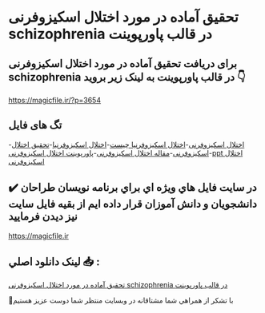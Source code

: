 # تحقیق آماده در مورد اختلال اسکیزوفرنی schizophrenia در قالب پاورپوینت

## برای دریافت تحقیق آماده در مورد اختلال اسکیزوفرنی schizophrenia در قالب پاورپوینت به لینک زیر بروید 👇

https://magicfile.ir/?p=3654

## تگ های فایل

-[اختلال اسکیزوفرنی](https://magicfile.ir/product/%d8%aa%d8%ad%d9%82%db%8c%d9%82-%d8%a7%d8%ae%d8%aa%d9%84%d8%a7%d9%84-%d8%a7%d8%b3%da%a9%db%8c%d8%b2%d9%88%d9%81%d8%b1%d9%86%db%8c-schizophrenia-%d8%af%d8%b1-%d9%be%d8%a7%d9%88%d8%b1%d9%be%d9%88%db%8c%d9%86%d8%aa/)-[اختلال اسکیزوفرنیا چیست](https://magicfile.ir/product/%d8%aa%d8%ad%d9%82%db%8c%d9%82-%d8%a7%d8%ae%d8%aa%d9%84%d8%a7%d9%84-%d8%a7%d8%b3%da%a9%db%8c%d8%b2%d9%88%d9%81%d8%b1%d9%86%db%8c-schizophrenia-%d8%af%d8%b1-%d9%be%d8%a7%d9%88%d8%b1%d9%be%d9%88%db%8c%d9%86%d8%aa/)-[اختلال اسکیزوفرنیا](https://magicfile.ir/product/%d8%aa%d8%ad%d9%82%db%8c%d9%82-%d8%a7%d8%ae%d8%aa%d9%84%d8%a7%d9%84-%d8%a7%d8%b3%da%a9%db%8c%d8%b2%d9%88%d9%81%d8%b1%d9%86%db%8c-schizophrenia-%d8%af%d8%b1-%d9%be%d8%a7%d9%88%d8%b1%d9%be%d9%88%db%8c%d9%86%d8%aa/)-[تحقیق اختلال اسکیزوفرنی](https://magicfile.ir/product/%d8%aa%d8%ad%d9%82%db%8c%d9%82-%d8%a7%d8%ae%d8%aa%d9%84%d8%a7%d9%84-%d8%a7%d8%b3%da%a9%db%8c%d8%b2%d9%88%d9%81%d8%b1%d9%86%db%8c-schizophrenia-%d8%af%d8%b1-%d9%be%d8%a7%d9%88%d8%b1%d9%be%d9%88%db%8c%d9%86%d8%aa/)-[مقاله اختلال اسکیزوفرنی](https://magicfile.ir/product/%d8%aa%d8%ad%d9%82%db%8c%d9%82-%d8%a7%d8%ae%d8%aa%d9%84%d8%a7%d9%84-%d8%a7%d8%b3%da%a9%db%8c%d8%b2%d9%88%d9%81%d8%b1%d9%86%db%8c-schizophrenia-%d8%af%d8%b1-%d9%be%d8%a7%d9%88%d8%b1%d9%be%d9%88%db%8c%d9%86%d8%aa/)-[پاورپوینت اختلال اسکیزوفرنی](https://magicfile.ir/product/%d8%aa%d8%ad%d9%82%db%8c%d9%82-%d8%a7%d8%ae%d8%aa%d9%84%d8%a7%d9%84-%d8%a7%d8%b3%da%a9%db%8c%d8%b2%d9%88%d9%81%d8%b1%d9%86%db%8c-schizophrenia-%d8%af%d8%b1-%d9%be%d8%a7%d9%88%d8%b1%d9%be%d9%88%db%8c%d9%86%d8%aa/)-[ppt اختلال اسکیزوفرنی](https://magicfile.ir/product/%d8%aa%d8%ad%d9%82%db%8c%d9%82-%d8%a7%d8%ae%d8%aa%d9%84%d8%a7%d9%84-%d8%a7%d8%b3%da%a9%db%8c%d8%b2%d9%88%d9%81%d8%b1%d9%86%db%8c-schizophrenia-%d8%af%d8%b1-%d9%be%d8%a7%d9%88%d8%b1%d9%be%d9%88%db%8c%d9%86%d8%aa/)

## ✔️ در سايت فايل هاي ويژه اي براي برنامه نويسان طراحان دانشجويان و دانش آموزان قرار داده ايم از بقيه فايل سايت نيز ديدن فرماييد

https://magicfile.ir


## لينک دانلود اصلي 📥 :

[تحقیق آماده در مورد اختلال اسکیزوفرنی schizophrenia در قالب پاورپوینت](https://magicfile.ir/product/%d8%aa%d8%ad%d9%82%db%8c%d9%82-%d8%a7%d8%ae%d8%aa%d9%84%d8%a7%d9%84-%d8%a7%d8%b3%da%a9%db%8c%d8%b2%d9%88%d9%81%d8%b1%d9%86%db%8c-schizophrenia-%d8%af%d8%b1-%d9%be%d8%a7%d9%88%d8%b1%d9%be%d9%88%db%8c%d9%86%d8%aa/) 


🙏با تشکر از همراهي شما مشتاقانه در وبسایت منتظر شما دوست عزیز هستیم

